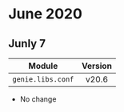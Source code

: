 June 2020
========

Junly 7
------
| Module                  | Version       |
| ------------------------|:-------------:|
| ``genie.libs.conf``     |     v20.6     |

* No change